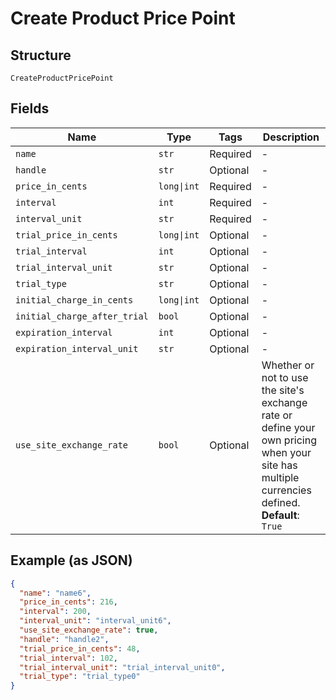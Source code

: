 
# Create Product Price Point

## Structure

`CreateProductPricePoint`

## Fields

| Name | Type | Tags | Description |
|  --- | --- | --- | --- |
| `name` | `str` | Required | - |
| `handle` | `str` | Optional | - |
| `price_in_cents` | `long\|int` | Required | - |
| `interval` | `int` | Required | - |
| `interval_unit` | `str` | Required | - |
| `trial_price_in_cents` | `long\|int` | Optional | - |
| `trial_interval` | `int` | Optional | - |
| `trial_interval_unit` | `str` | Optional | - |
| `trial_type` | `str` | Optional | - |
| `initial_charge_in_cents` | `long\|int` | Optional | - |
| `initial_charge_after_trial` | `bool` | Optional | - |
| `expiration_interval` | `int` | Optional | - |
| `expiration_interval_unit` | `str` | Optional | - |
| `use_site_exchange_rate` | `bool` | Optional | Whether or not to use the site's exchange rate or define your own pricing when your site has multiple currencies defined.<br>**Default**: `True` |

## Example (as JSON)

```json
{
  "name": "name6",
  "price_in_cents": 216,
  "interval": 200,
  "interval_unit": "interval_unit6",
  "use_site_exchange_rate": true,
  "handle": "handle2",
  "trial_price_in_cents": 48,
  "trial_interval": 102,
  "trial_interval_unit": "trial_interval_unit0",
  "trial_type": "trial_type0"
}
```

